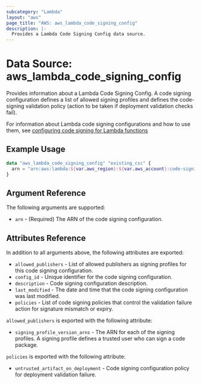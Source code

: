 ```yaml
---
subcategory: "Lambda"
layout: "aws"
page_title: "AWS: aws_lambda_code_signing_config"
description: |-
  Provides a Lambda Code Signing Config data source.
---
```


# Data Source: aws_lambda_code_signing_config

Provides information about a Lambda Code Signing Config. A code signing configuration defines a list of allowed signing profiles and defines the code-signing validation policy (action to be taken if deployment validation checks fail).

For information about Lambda code signing configurations and how to use them, see [configuring code signing for Lambda functions][1]

## Example Usage

```terraform
data "aws_lambda_code_signing_config" "existing_csc" {
  arn = "arn:aws:lambda:${var.aws_region}:${var.aws_account}:code-signing-config:csc-0f6c334abcdea4d8b"
}
```

## Argument Reference

The following arguments are supported:

* `arn` - (Required) The ARN of the code signing configuration.

## Attributes Reference

In addition to all arguments above, the following attributes are exported:

* `allowed_publishers` - List of allowed publishers as signing profiles for this code signing configuration.
* `config_id` - Unique identifier for the code signing configuration.
* `description` - Code signing configuration description.
* `last_modified` - The date and time that the code signing configuration was last modified.
* `policies` - List of code signing policies that control the validation failure action for signature mismatch or expiry.

`allowed_publishers` is exported with the following attribute:

* `signing_profile_version_arns` - The ARN for each of the signing profiles. A signing profile defines a trusted user who can sign a code package.

`policies` is exported with the following attribute:

* `untrusted_artifact_on_deployment` - Code signing configuration policy for deployment validation failure.

[1]: https://docs.aws.amazon.com/lambda/latest/dg/configuration-codesigning.html
